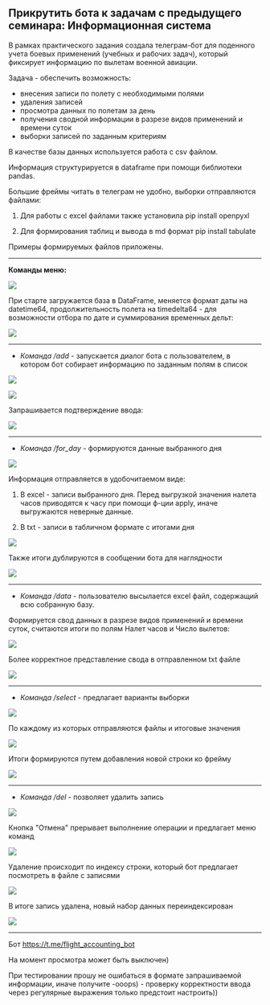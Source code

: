 ## Прикрутить бота к задачам с предыдущего семинара: Информационная система

В рамках практического задания создала телеграм-бот для поденного учета боевых применений (учебных и рабочих задач), который фиксирует информацию по вылетам военной авиации.

Задача - обеспечить возможность:
* внесения записи по полету с необходимыми полями
* удаления записей
* просмотра данных по полетам за день
* получения сводной информации в разрезе видов применений и времени суток
* выборки записей по заданным критериям

В качестве базы данных используется работа с csv файлом.

Информация структурируется в dataframe при помощи библиотеки pandas.

Большие фреймы читать в телеграм не удобно, выборки отправляются файлами: 

1. Для работы с excel файлами также установила
pip install openpyxl 

2. Для формирования таблиц и вывода в md формат
pip install tabulate 

Примеры формируемых файлов приложены.

***
**Команды меню:**

![](img/fl1.jpg)

При старте загружается база в DataFrame, меняется формат даты на datetime64, продолжительность полета на timedelta64 - для возможности отбора по дате и суммирования временных дельт:

![](img/fl2.jpg)

***

* *Команда /add* - запускается диалог бота с пользователем, в котором бот собирает информацию по заданным полям в список

![](img/fl3.jpg)

![](img/fl4.jpg)

Запрашивается подтверждение ввода:

![](img/fl5.jpg)
***


* *Команда /for_day* - формируются данные выбранного дня

![](img/fl6.jpg)

Информация отправляется в удобочитаемом виде:

1. В excel - записи выбранного дня. Перед выгрузкой значения налета часов приводятся к часу при помощи ф-ции apply, иначе выгружаются неверные данные.

2. В txt - записи в табличном формате с итогами дня

![](img/fl8.jpg.png)

Также итоги дублируются в сообщении бота для наглядности

![](img/fl7.jpg)
***


* *Команда /data* - пользователю высылается excel файл, содержащий всю собранную базу. 

Формируется свод данных в разрезе видов применений и времени суток, считаются итоги по полям Налет часов и Число вылетов:

![](img/fl9.jpg)

Более корректное представление свода в отправленном txt файле

![](img/fl10.jpg)
***
* *Команда /select* - предлагает варианты выборки

![](img/fl11.jpg)

По каждому из которых отправляются файлы и итоговые значения

![](img/fl12.jpg)

Итоги формируются путем добавления новой строки ко фрейму

![](img/fl13.jpg)

***
* *Команда /del* - позволяет удалить запись

![](img/fl14.jpg)

Кнопка "Отмена" прерывает выполнение операции и предлагает меню команд

![](img/fl15.jpg)

Удаление происходит по индексу строки, который бот предлагает посмотреть в файле с записями

![](img/fl16.jpg)

В итоге запись удалена, новый набор данных переиндексирован

![](img/fl17.jpg)
***

Бот https://t.me/flight_accounting_bot

На момент просмотра может быть выключен) 

При тестировании прошу не ошибаться в формате запрашиваемой информации, иначе получите -ooops) - проверку корректности ввода через регулярные выражения только предстоит настроить))







